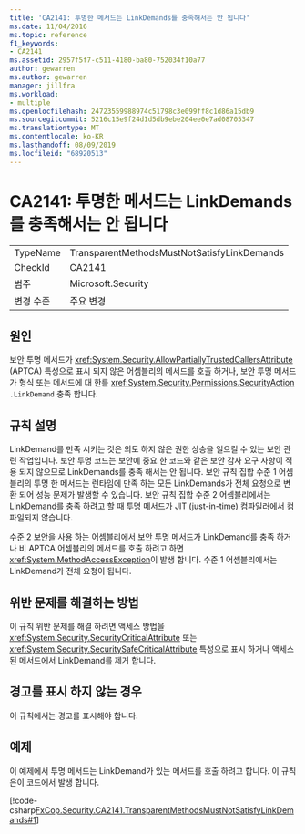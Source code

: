 ```yaml
---
title: 'CA2141: 투명한 메서드는 LinkDemands를 충족해서는 안 됩니다'
ms.date: 11/04/2016
ms.topic: reference
f1_keywords:
- CA2141
ms.assetid: 2957f5f7-c511-4180-ba80-752034f10a77
author: gewarren
ms.author: gewarren
manager: jillfra
ms.workload:
- multiple
ms.openlocfilehash: 24723559988974c51798c3e099ff8c1d86a15db9
ms.sourcegitcommit: 5216c15e9f24d1d5db9ebe204ee0e7ad08705347
ms.translationtype: MT
ms.contentlocale: ko-KR
ms.lasthandoff: 08/09/2019
ms.locfileid: "68920513"
---
```

# <a name="ca2141transparent-methods-must-not-satisfy-linkdemands"></a>CA2141: 투명한 메서드는 LinkDemands를 충족해서는 안 됩니다

|||
|-|-|
|TypeName|TransparentMethodsMustNotSatisfyLinkDemands|
|CheckId|CA2141|
|범주|Microsoft.Security|
|변경 수준|주요 변경|

## <a name="cause"></a>원인
보안 투명 메서드가 <xref:System.Security.AllowPartiallyTrustedCallersAttribute> (APTCA) 특성으로 표시 되지 않은 어셈블리의 메서드를 호출 하거나, 보안 투명 메서드가 형식 또는 메서드에 대 한를 <xref:System.Security.Permissions.SecurityAction> `.LinkDemand` 충족 합니다.

## <a name="rule-description"></a>규칙 설명
LinkDemand를 만족 시키는 것은 의도 하지 않은 권한 상승을 일으킬 수 있는 보안 관련 작업입니다. 보안 투명 코드는 보안에 중요 한 코드와 같은 보안 감사 요구 사항이 적용 되지 않으므로 LinkDemands를 충족 해서는 안 됩니다. 보안 규칙 집합 수준 1 어셈블리의 투명 한 메서드는 런타임에 만족 하는 모든 LinkDemands가 전체 요청으로 변환 되어 성능 문제가 발생할 수 있습니다. 보안 규칙 집합 수준 2 어셈블리에서는 LinkDemand를 충족 하려고 할 때 투명 메서드가 JIT (just-in-time) 컴파일러에서 컴파일되지 않습니다.

수준 2 보안을 사용 하는 어셈블리에서 보안 투명 메서드가 LinkDemand를 충족 하거나 비 APTCA 어셈블리의 메서드를 호출 하려고 하면 <xref:System.MethodAccessException>이 발생 합니다. 수준 1 어셈블리에서는 LinkDemand가 전체 요청이 됩니다.

## <a name="how-to-fix-violations"></a>위반 문제를 해결하는 방법
이 규칙 위반 문제를 해결 하려면 액세스 방법을 <xref:System.Security.SecurityCriticalAttribute> 또는 <xref:System.Security.SecuritySafeCriticalAttribute> 특성으로 표시 하거나 액세스 된 메서드에서 LinkDemand를 제거 합니다.

## <a name="when-to-suppress-warnings"></a>경고를 표시 하지 않는 경우
이 규칙에서는 경고를 표시해야 합니다.

## <a name="example"></a>예제
이 예제에서 투명 메서드는 LinkDemand가 있는 메서드를 호출 하려고 합니다. 이 규칙은이 코드에서 발생 합니다.

[!code-csharp[FxCop.Security.CA2141.TransparentMethodsMustNotSatisfyLinkDemands#1](../code-quality/codesnippet/CSharp/ca2141-transparent-methods-must-not-satisfy-linkdemands_1.cs)]